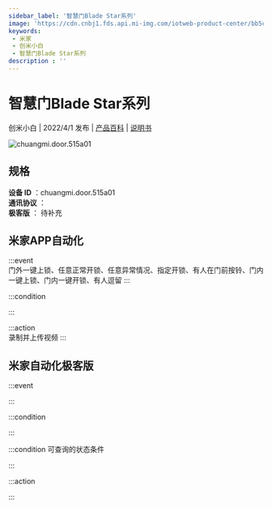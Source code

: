 ```yaml
---
sidebar_label: '智慧门Blade Star系列'
image: 'https://cdn.cnbj1.fds.api.mi-img.com/iotweb-product-center/bb5c83c2fa0d31c9e97521b0669b330a_1646982180984.png?GalaxyAccessKeyId=AKVGLQWBOVIRQ3XLEW&Expires=9223372036854775807&Signature=dcqoVeXED9zEp8gydZraDCNKexw='
keywords: 
 - 米家
 - 创米小白
 - 智慧门Blade Star系列
description : ''
---
```

# 智慧门Blade Star系列

创米小白 | 2022/4/1 发布 | [产品百科](https://home.mi.com/webapp/content/baike/product/index.html?model=chuangmi.door.515a01/) | [说明书](https://home.mi.com/views/introduction.html?model=chuangmi.door.515a01&region=cn)

![chuangmi.door.515a01](https://cdn.cnbj1.fds.api.mi-img.com/iotweb-product-center/bb5c83c2fa0d31c9e97521b0669b330a_1646982180984.png?GalaxyAccessKeyId=AKVGLQWBOVIRQ3XLEW&Expires=9223372036854775807&Signature=dcqoVeXED9zEp8gydZraDCNKexw=)

## 规格  
> 
**设备 ID** ：chuangmi.door.515a01  
**通讯协议** ：  
**极客版**  ： 待补充 


## 米家APP自动化  

:::event  
门外一键上锁、任意正常开锁、任意异常情况、指定开锁、有人在门前按铃、门内一键上锁、门内一键开锁、有人逗留
:::

:::condition  

:::

:::action   
录制并上传视频
:::

## 米家自动化极客版  

:::event  

:::

:::condition  

:::

:::condition 可查询的状态条件  

:::

:::action  

:::

        
